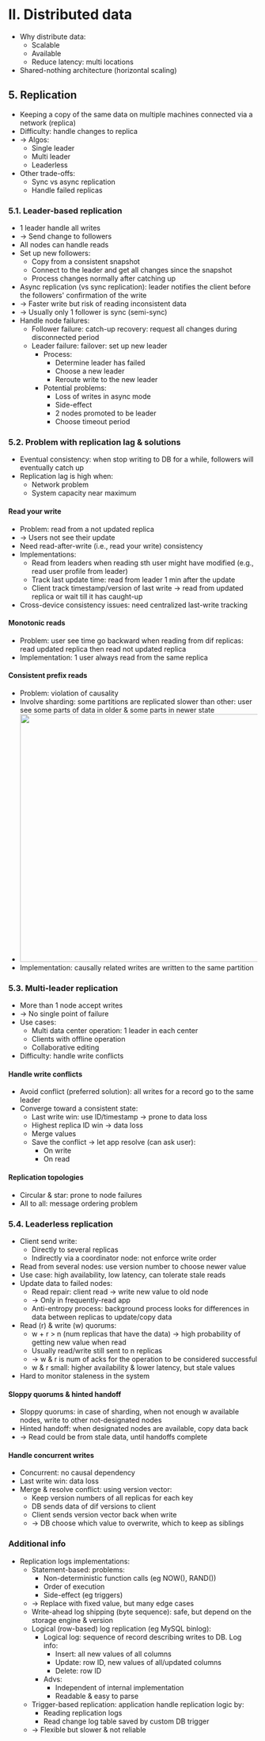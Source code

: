 # II. Distributed data
- Why distribute data:
  - Scalable
  - Available
  - Reduce latency: multi locations
- Shared-nothing architecture (horizontal scaling)

## 5. Replication
- Keeping a copy of the same data on multiple machines connected via a network (replica)
- Difficulty: handle changes to replica 
- -> Algos:
  - Single leader
  - Multi leader
  - Leaderless
- Other trade-offs:
  - Sync vs async replication
  - Handle failed replicas

### 5.1. Leader-based replication
- 1 leader handle all writes 
- -> Send change to followers
- All nodes can handle reads
- Set up new followers:
  - Copy from a consistent snapshot
  - Connect to the leader and get all changes since the snapshot
  - Process changes normally after catching up
- Async replication (vs sync replication): leader notifies the client before the followers' confirmation of the write 
- -> Faster write but risk of reading inconsistent data
- -> Usually only 1 follower is sync (semi-sync)
- Handle node failures:
  - Follower failure: catch-up recovery: request all changes during disconnected period
  - Leader failure: failover: set up new leader
    - Process:
      - Determine leader has failed
      - Choose a new leader
      - Reroute write to the new leader
    - Potential problems:
      - Loss of writes in async mode
      - Side-effect
      - 2 nodes promoted to be leader
      - Choose timeout period

### 5.2. Problem with replication lag & solutions
- Eventual consistency: when stop writing to DB for a while, followers will eventually catch up
- Replication lag is high when:
  - Network problem
  - System capacity near maximum
#### Read your write
- Problem: read from a not updated replica
- -> Users not see their update
- Need read-after-write (i.e., read your write) consistency
- Implementations:
  - Read from leaders when reading sth user might have modified (e.g., read user profile from leader)
  - Track last update time: read from leader 1 min after the update
  - Client track timestamp/version of last write -> read from updated replica or wait till it has caught-up
- Cross-device consistency issues: need centralized last-write tracking
#### Monotonic reads
- Problem: user see time go backward when reading from dif replicas: read updated replica then read not updated replica
- Implementation: 1 user always read from the same replica
#### Consistent prefix reads
- Problem: violation of causality
- Involve sharding: some partitions are replicated slower than other:
user see some parts of data in older & some parts in newer state
- <img src="./resources/5.5.png" width="500">
- Implementation: causally related writes are written to the same partition

### 5.3. Multi-leader replication
- More than 1 node accept writes 
- -> No single point of failure
- Use cases:
  - Multi data center operation: 1 leader in each center
  - Clients with offline operation
  - Collaborative editing
- Difficulty: handle write conflicts
#### Handle write conflicts
- Avoid conflict (preferred solution): all writes for a record go to the same leader
- Converge toward a consistent state:
  - Last write win: use ID/timestamp -> prone to data loss
  - Highest replica ID win -> data loss
  - Merge values
  - Save the conflict -> let app resolve (can ask user):
    - On write
    - On read
#### Replication topologies
- Circular & star: prone to node failures
- All to all: message ordering problem

### 5.4. Leaderless replication
- Client send write:
  - Directly to several replicas
  - Indirectly via a coordinator node: not enforce write order
- Read from several nodes: use version number to choose newer value
- Use case: high availability, low latency, can tolerate stale reads
- Update data to failed nodes:
  - Read repair: client read -> write new value to old node 
  - -> Only in frequently-read app
  - Anti-entropy process: background process looks for differences in data between replicas to update/copy data
- Read (r) & write (w) quorums:
  - w + r > n (num replicas that have the data) -> high probability of getting new value when read
  - Usually read/write still sent to n replicas 
  - -> w & r is num of acks for the operation to be considered successful
  - w & r small: higher availability & lower latency, but stale values
- Hard to monitor staleness in the system
#### Sloppy quorums & hinted handoff
- Sloppy quorums: in case of sharding, when not enough w available nodes, write to other not-designated nodes
- Hinted handoff: when designated nodes are available, copy data back 
- -> Read could be from stale data, until handoffs complete
#### Handle concurrent writes
- Concurrent: no causal dependency
- Last write win: data loss
- Merge & resolve conflict: using version vector:
  - Keep version numbers of all replicas for each key
  - DB sends data of dif versions to client
  - Client sends version vector back when write 
  - -> DB choose which value to overwrite, which to keep as siblings

### Additional info
- Replication logs implementations:
  - Statement-based: problems:
    - Non-deterministic function calls (eg NOW(), RAND())
    - Order of execution
    - Side-effect (eg triggers)
  - -> Replace with fixed value, but many edge cases
  - Write-ahead log shipping (byte sequence): safe, but depend on the storage engine & version
  - Logical (row-based) log replication (eg MySQL binlog):
    - Logical log: sequence of record describing writes to DB. Log info:
      - Insert: all new values of all columns
      - Update: row ID, new values of all/updated columns
      - Delete: row ID
    - Advs:
      - Independent of internal implementation
      - Readable & easy to parse
  - Trigger-based replication: application handle replication logic by:
    - Reading replication logs
    - Read change log table saved by custom DB trigger
  - -> Flexible but slower & not reliable